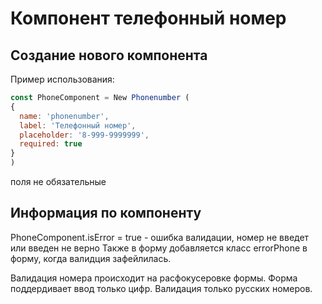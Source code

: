 Компонент телефонный номер
======================
Создание нового компонента
------------------------------
Пример использования:
``` javascript
const PhoneComponent = New Phonenumber (
{
  name: 'phonenumber',
  label: 'Телефонный номер',
  placeholder: '8-999-9999999',
  required: true
}
)
```
поля не обязательные

Информация  по компоненту
---------------------------
PhoneComponent.isError = true -  ошибка валидации, номер не введет или введен не верно
Также в форму добавляется класс errorPhone в форму, когда валидция зафейлилась.

Валидация номера происходит на расфокусеровке формы.
Форма поддердивает ввод только цифр.
Валидация только русских номеров.
